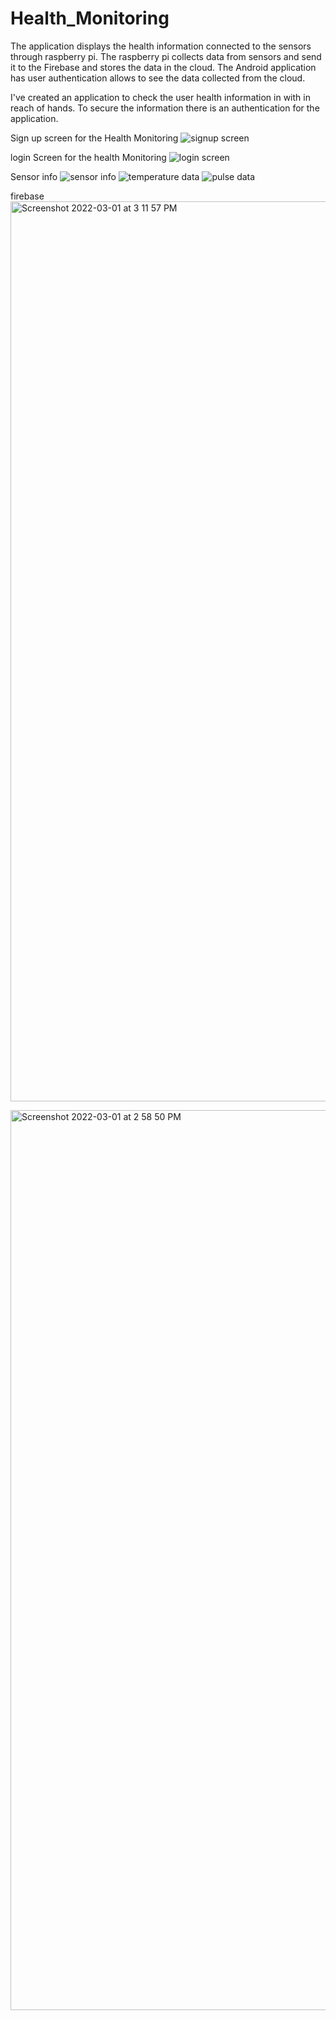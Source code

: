 # Health_Monitoring
The application displays the health information connected to the sensors through raspberry pi. The raspberry pi collects data from sensors and send it to the Firebase and stores the data in the cloud. The Android application has user authentication allows to see the data collected from the cloud. 


I've created an application to check the user health information in with in reach of hands. To secure the information there is an authentication for the application.

Sign up screen for the Health Monitoring
![signup screen](https://user-images.githubusercontent.com/97908707/156141119-2b8e63d6-9055-43d9-a658-83d2d5edd77f.jpeg)

login Screen for the health Monitoring
![login screen](https://user-images.githubusercontent.com/97908707/156141136-5463d9d2-9345-4a50-ae8a-d16a88453d75.jpeg)

Sensor info
![sensor info](https://user-images.githubusercontent.com/97908707/156141147-1c70a128-bd71-47db-9fc3-0120a5b489f0.jpeg)
![temperature data](https://user-images.githubusercontent.com/97908707/156141167-c6712b8b-ff4f-445b-a23e-1a4e87c8688a.jpeg)
![pulse data](https://user-images.githubusercontent.com/97908707/156141177-da4562bc-3c0b-4b6c-a291-bb72039cd266.jpeg)




firebase
<img width="1440" alt="Screenshot 2022-03-01 at 3 11 57 PM" src="https://user-images.githubusercontent.com/97908707/156144776-3cb17dad-1ccf-4fda-83b4-fb49f918981b.png">

<img width="1440" alt="Screenshot 2022-03-01 at 2 58 50 PM" src="https://user-images.githubusercontent.com/97908707/156144788-b406eb8b-de32-4ceb-9119-328034016d70.png">
